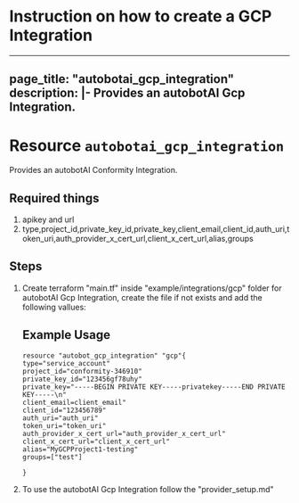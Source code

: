 # Instruction on how to create a GCP Integration

---
page_title: "autobotai_gcp_integration"
description: |-
  Provides an autobotAI Gcp Integration.
---

# Resource `autobotai_gcp_integration`
Provides an autobotAI Conformity Integration.


## Required things 
1. apikey and url
2. type,project_id,private_key_id,private_key,client_email,client_id,auth_uri,token_uri,auth_provider_x_cert_url,client_x_cert_url,alias,groups

## Steps 
1. Create terraform "main.tf" inside "example/integrations/gcp" folder for autobotAI Gcp Integration, create the file if not exists and add the following vallues:
    ## Example Usage 
    ```
    resource "autobot_gcp_integration" "gcp"{
    type="service_account"
    project_id="conformity-346910"
    private_key_id="123456gf78uhy"
    private_key="-----BEGIN PRIVATE KEY-----privatekey-----END PRIVATE KEY-----\n"
    client_email=client_email"
    client_id="123456789"
    auth_uri="auth_uri"
    token_uri="token_uri"
    auth_provider_x_cert_url="auth_provider_x_cert_url"
    client_x_cert_url="client_x_cert_url"
    alias="MyGCPProject1-testing"
    groups=["test"]

    }
    ```
2. To use the autobotAI Gcp Integration follow the "provider_setup.md"
